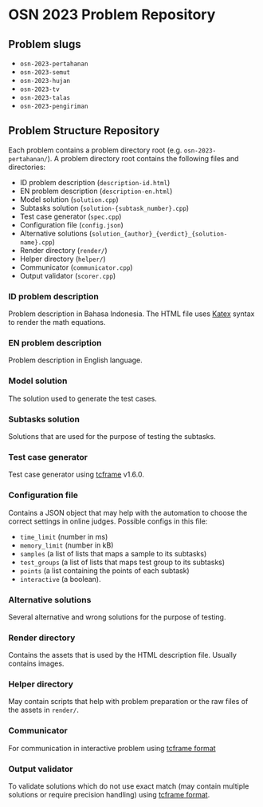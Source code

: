 # OSN 2023 Problem Repository

## Problem slugs

* `osn-2023-pertahanan`
* `osn-2023-semut`
* `osn-2023-hujan`
* `osn-2023-tv`
* `osn-2023-talas`
* `osn-2023-pengiriman`

## Problem Structure Repository

Each problem contains a problem directory root (e.g. `osn-2023-pertahanan/`).
A problem directory root contains the following files and directories:

* ID problem description (`description-id.html`)
* EN problem description (`description-en.html`)
* Model solution (`solution.cpp`)
* Subtasks solution (`solution-{subtask_number}.cpp`)
* Test case generator (`spec.cpp`)
* Configuration file (`config.json`)
* Alternative solutions (`solution_{author}_{verdict}_{solution-name}.cpp`)
* Render directory (`render/`)
* Helper directory (`helper/`)
* Communicator (`communicator.cpp`)
* Output validator (`scorer.cpp`)

### ID problem description

Problem description in Bahasa Indonesia.
The HTML file uses [Katex](https://katex.org/) syntax to render the math equations.

### EN problem description

Problem description in English language.

### Model solution

The solution used to generate the test cases.

### Subtasks solution

Solutions that are used for the purpose of testing the subtasks.

### Test case generator

Test case generator using [tcframe](http://tcframe.toki.id/en/stable/) v1.6.0.

### Configuration file

Contains a JSON object that may help with the automation to choose the correct settings in online judges.
Possible configs in this file:

* `time_limit` (number in ms)
* `memory_limit` (number in kB)
* `samples` (a list of lists that maps a sample to its subtasks)
* `test_groups` (a list of lists that maps test group to its subtasks)
* `points` (a list containing the points of each subtask)
* `interactive` (a boolean).

### Alternative solutions

Several alternative and wrong solutions for the purpose of testing.

### Render directory

Contains the assets that is used by the HTML description file.
Usually contains images.

### Helper directory

May contain scripts that help with problem preparation or the raw files of the assets in `render/`.

### Communicator

For communication in interactive problem using [tcframe format](https://tcframe.toki.id/en/stable/topic-guides/styles.html#communicator)

### Output validator

To validate solutions which do not use exact match (may contain multiple solutions or require precision handling) using [tcframe format](https://tcframe.toki.id/en/stable/topic-guides/styles.html#scorer).

